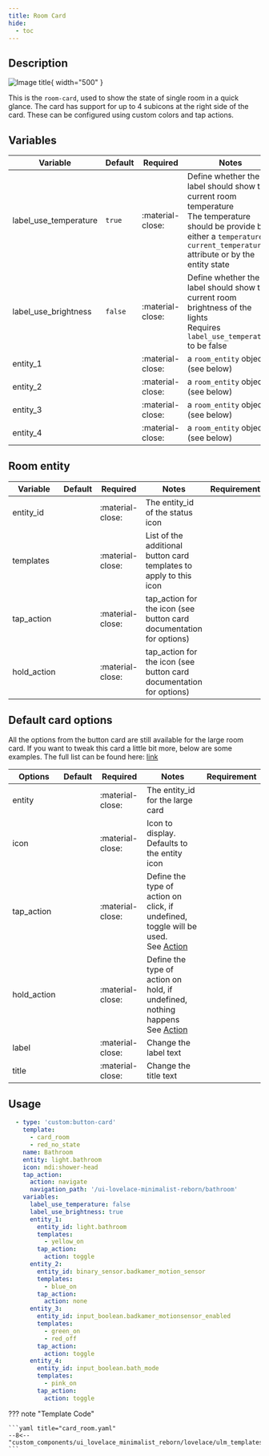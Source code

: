 ```yaml
---
title: Room Card
hide:
  - toc
---
```

<!-- markdownlint-disable MD046 -->

## Description

![Image title](../../assets/img/ulm_cards/room-card.png){ width="500" }

This is the `room-card`, used to show the state of single room in a quick glance.
The card has support for up to 4 subicons at the right side of the card. These can be configured using custom colors and tap actions.

## Variables

| Variable                               | Default         | Required         | Notes          | Requirement |
|----------------------------------------|-----------------|------------------|----------------|-------------|
| label_use_temperature                  | `true`          | :material-close: | Define whether the label should show the current room temperature</br>The temperature should be provide by either a `temperature` or `current_temperature` attribute or by the entity state |
| label_use_brightness                   | `false`         | :material-close: | Define whether the label should show the current room brightness of the lights</br>Requires `label_use_temperature` to be false |
| entity_1                               |                 | :material-close: | a `room_entity` object (see below) |  |
| entity_2                               |                 | :material-close: | a `room_entity` object (see below) |  |
| entity_3                               |                 | :material-close: | a `room_entity` object (see below) |  |
| entity_4                               |                 | :material-close: | a `room_entity` object (see below) |  |

## Room entity

| Variable                               | Default         | Required         | Notes          | Requirement |
|----------------------------------------|-----------------|------------------|----------------|-------------|
| entity_id                              |                 | :material-close: | The entity_id of the status icon | |
| templates                              |                 | :material-close: | List of the additional button card templates to apply to this icon | |
| tap_action                             |                 | :material-close: | tap_action for the icon (see button card documentation for options) |  |
| hold_action                            |                 | :material-close: | tap_action for the icon (see button card documentation for options) |  |

## Default card options

All the options from the button card are still available for the large room card.
If you want to tweak this card a little bit more, below are some examples. The full list can be found here: [link](https://github.com/custom-cards/button-card#main-options)

| Options                                | Default         | Required         | Notes          | Requirement |
|----------------------------------------|-----------------|------------------|----------------|-------------|
| entity                                 |                 | :material-close: | The entity_id for the large card | |
| icon                                   |                 | :material-close: | Icon to display. Defaults to the entity icon | |
| tap_action                             |                 | :material-close: | Define the type of action on click, if undefined, toggle will be used.</br>See [Action](https://github.com/custom-cards/button-card#Action)| |
| hold_action                            |                 | :material-close: | Define the type of action on hold, if undefined, nothing happens</br> See [Action](https://github.com/custom-cards/button-card#Action)| |
| label                                  |                 | :material-close: | Change the label text | |
| title                                  |                 | :material-close: | Change the title text | |

## Usage

```yaml
  - type: 'custom:button-card'
    template:
      - card_room
      - red_no_state
    name: Bathroom
    entity: light.bathroom
    icon: mdi:shower-head
    tap_action:
      action: navigate
      navigation_path: '/ui-lovelace-minimalist-reborn/bathroom'
    variables:
      label_use_temperature: false
      label_use_brightness: true
      entity_1:
        entity_id: light.bathroom
        templates:
          - yellow_on
        tap_action:
          action: toggle
      entity_2:
        entity_id: binary_sensor.badkamer_motion_sensor
        templates:
          - blue_on
        tap_action:
          action: none
      entity_3:
        entity_id: input_boolean.badkamer_motionsensor_enabled
        templates:
          - green_on
          - red_off
        tap_action:
          action: toggle
      entity_4:
        entity_id: input_boolean.bath_mode
        templates:
          - pink_on
        tap_action:
          action: toggle
```

??? note "Template Code"

    ```yaml title="card_room.yaml"
    --8<-- "custom_components/ui_lovelace_minimalist_reborn/lovelace/ulm_templates/card_templates/cards/card_room.yaml"
    ```
